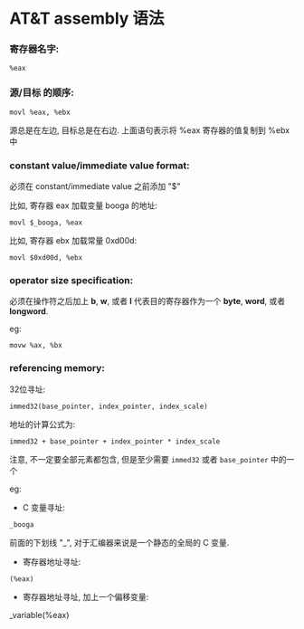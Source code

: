 
# AT&T assembly 语法


### 寄存器名字:

`%eax`


### 源/目标 的顺序:

`movl %eax, %ebx`

源总是在左边, 目标总是在右边. 上面语句表示将 %eax 寄存器的值复制到 %ebx 中


### constant value/immediate value format:

必须在 constant/immediate value 之前添加 "$"

比如, 寄存器 eax 加载变量 booga 的地址:

`movl $_booga, %eax`

比如, 寄存器 ebx 加载常量 0xd00d:

`movl $0xd00d, %ebx`


### operator size specification:

必须在操作符之后加上 **b**, **w**, 或者 **l** 代表目的寄存器作为一个 **byte**, **word**, 或者 **longword**.

eg:

`movw %ax, %bx`


### referencing memory:

32位寻址:

`immed32(base_pointer, index_pointer, index_scale)`

地址的计算公式为:

`immed32 + base_pointer + index_pointer * index_scale`

注意, 不一定要全部元素都包含, 但是至少需要 `immed32` 或者 `base_pointer` 中的一个

eg:

- C 变量寻址:

`_booga`

前面的下划线 "\_", 对于汇编器来说是一个静态的全局的 C 变量.

- 寄存器地址寻址:

`(%eax)`

- 寄存器地址寻址, 加上一个偏移变量:

\_variable(%eax)


